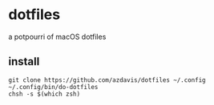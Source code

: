 # dotfiles

a potpourri of macOS dotfiles

## install

    git clone https://github.com/azdavis/dotfiles ~/.config
    ~/.config/bin/do-dotfiles
    chsh -s $(which zsh)
